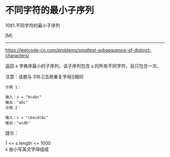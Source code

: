 # 不同字符的最小子序列
1081.不同字符的最小子序列

[M]

---

https://leetcode-cn.com/problems/smallest-subsequence-of-distinct-characters/

返回 s 字典序最小的子序列，该子序列包含 s 的所有不同字符，且只包含一次。

注意：该题与 316.[[去除重复字母]]相同

```
示例 1：

输入：s = "bcabc"
输出："abc"
示例 2：

输入：s = "cbacdcbc"
输出："acdb"
```

提示：

1 <= s.length <= 1000   
s 由小写英文字母组成